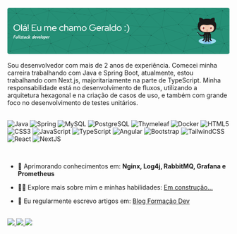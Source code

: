 
![Header](./github-header-image.png)

Sou desenvolvedor com mais de 2 anos de experiência. Comecei minha carreira trabalhando com Java e Spring Boot, atualmente, estou trabalhando com Next.js, majoritariamente na parte de TypeScript. Minha responsabilidade está no desenvolvimento de fluxos, utilizando a arquitetura hexagonal e na criação de casos de uso, e também com grande foco no desenvolvimento de testes unitários.
<br>
<br>

![Java](https://img.shields.io/badge/java-%23ED8B00.svg?style=for-the-badge&logo=java&logoColor=white)
![Spring](https://img.shields.io/badge/spring-%236DB33F.svg?style=for-the-badge&logo=spring&logoColor=white)
![MySQL](https://img.shields.io/badge/mysql-%2300f.svg?style=for-the-badge&logo=mysql&logoColor=white)
![PostgreSQL](https://img.shields.io/badge/PostgreSQL-316192?style=for-the-badge&logo=postgresql&logoColor=white)
![Thymeleaf](https://img.shields.io/badge/Thymeleaf-%23005C0F.svg?style=for-the-badge&logo=Thymeleaf&logoColor=white)
![Docker](https://img.shields.io/badge/docker-%230db7ed.svg?style=for-the-badge&logo=docker&logoColor=white)
![HTML5](https://img.shields.io/badge/html5-%23E34F26.svg?style=for-the-badge&logo=html5&logoColor=white)
![CSS3](https://img.shields.io/badge/css3-%231572B6.svg?style=for-the-badge&logo=css3&logoColor=white)
![JavaScript](https://img.shields.io/badge/javascript-%23323330.svg?style=for-the-badge&logo=javascript&logoColor=%23F7DF1E)
![TypeScript](https://img.shields.io/badge/typescript-%23007ACC.svg?style=for-the-badge&logo=typescript&logoColor=white)
![Angular](https://img.shields.io/badge/angular-%23DD0031.svg?style=for-the-badge&logo=angular&logoColor=white)
![Bootstrap](https://img.shields.io/badge/bootstrap-%23563D7C.svg?style=for-the-badge&logo=bootstrap&logoColor=white)
![TailwindCSS](https://img.shields.io/badge/tailwindcss-%2338B2AC.svg?style=for-the-badge&logo=tailwind-css&logoColor=white)
![React](https://img.shields.io/badge/react-%2320232a.svg?style=for-the-badge&logo=react&logoColor=%2361DAFB)
![NextJS](https://img.shields.io/badge/Next-black?style=for-the-badge&logo=next.js&logoColor=white)

<br>

- 🌱 Aprimorando conhecimentos em: **Nginx, Log4j, RabbitMQ, Grafana e Prometheus**

- 👨‍💻 Explore mais sobre mim e minhas habilidades: [Em construção... ](https://github.com/geraldodf)

- 📝 Eu regularmente escrevo artigos em: [Blog Formação Dev](https://blog.formacao.dev/)

<br>


<div>
  <a href="#">
  <img height="180em" src="https://github-readme-stats.vercel.app/api?username=geraldodf&show_icons=true&include_all_commits=true&count_private=true&theme=gotham"/>
  <img height="180em" src="https://github-readme-stats.vercel.app/api/top-langs/?username=geraldodf&layout=compact&langs_count=7&theme=gotham"/>
  <img height="180em" src="https://github-readme-streak-stats.herokuapp.com/?user=geraldodf&theme=gotham&hide_border=false"/>
</div>



